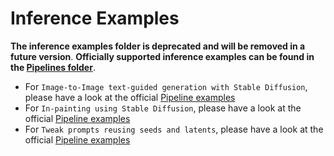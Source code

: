 # Inference Examples

**The inference examples folder is deprecated and will be removed in a future version**.
**Officially supported inference examples can be found in the [Pipelines folder](https://github.com/khulnasoft/aikit/diffusers/blob/main/src/diffusers/pipelines)**.

- For `Image-to-Image text-guided generation with Stable Diffusion`, please have a look at the official [Pipeline examples](https://github.com/khulnasoft/aikit/diffusers/blob/main/src/diffusers/pipelines#examples)
- For `In-painting using Stable Diffusion`, please have a look at the official [Pipeline examples](https://github.com/khulnasoft/aikit/diffusers/blob/main/src/diffusers/pipelines#examples)
- For `Tweak prompts reusing seeds and latents`, please have a look at the official [Pipeline examples](https://github.com/khulnasoft/aikit/diffusers/blob/main/src/diffusers/pipelines#examples)
